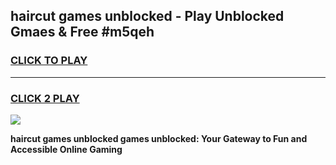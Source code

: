 
## haircut games unblocked - Play Unblocked Gmaes & Free #m5qeh
<h3>
<a href="https://news.freeplayer.one?title=haircut_games_unblocked&ref=24F">CLICK TO PLAY</a></h3>
<hr>

<h3>
<a href="https://news.freeplayer.one?title=haircut_games_unblocked&ref=24F">CLICK 2 PLAY</a>
  
</h3>

<a href="https://news.freeplayer.one?title=haircut_games_unblocked&ref=24F/"><img src="https://clearcache.store/games.png"></a>


**haircut games unblocked games unblocked: Your Gateway to Fun and Accessible Online Gaming**
